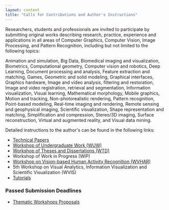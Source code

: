 ```yaml
---
layout: content
title: "Calls for Contributions and Author's Instructions"
---
```


Researchers, students and professionals are invited to participate by
submitting original works describing research, practice, experience
and applications in all areas of Computer Graphics, Computer Vision,
Image Processing, and Pattern Recognition, including but not limited
to the following topics:

Animation and simulation, Big Data, Biomedical imaging and
visualization, Biometrics, Computational geometry, Computer vision and
robotics, Deep Learning, Document processing and analysis, Feature
extraction and matching, Games, Geometric and solid modeling,
Graphical interfaces, Graphics hardware, Image and video analysis,
filtering and restoration, Image and video registration, retrieval and
segmentation, Information visualization, Visual learning, Mathematical
morphology, Mobile graphics, Motion and tracking, Non-photorealistic
rendering, Pattern recognition, Point-based modeling, Real-time
imaging and rendering, Remote sensing and geophysical imaging,
Scientific visualization, Shape representation and matching,
Simplification and compression, Stereo/3D imaging, Surface
reconstruction, Virtual and augmented reality, and Visual data mining.

Detailed instructions to the author's can be found in the following
links:

- [Technical Papers](call-for-papers.html)
- [Workshop of Undergraduate Work (WUW)](call-for-WUW.html) 
- [Workshop of Theses and Dissertations (WTD)](call-for-WTD.html) 
- Workshop of Work in Progress (WIP)
- [Workshop on Vision-based Human Activity Recognition (WVHAR)](call-for-wvhar.html)
- 5th Workshop on Visual Analytics, Information Visualization and Scientific Visualization (WVIS)
- [Tutorials](call-for-tutorials.html)

### Passed Submission Deadlines

- [Thematic Workshops Proposals](call-for-workshops.html)
